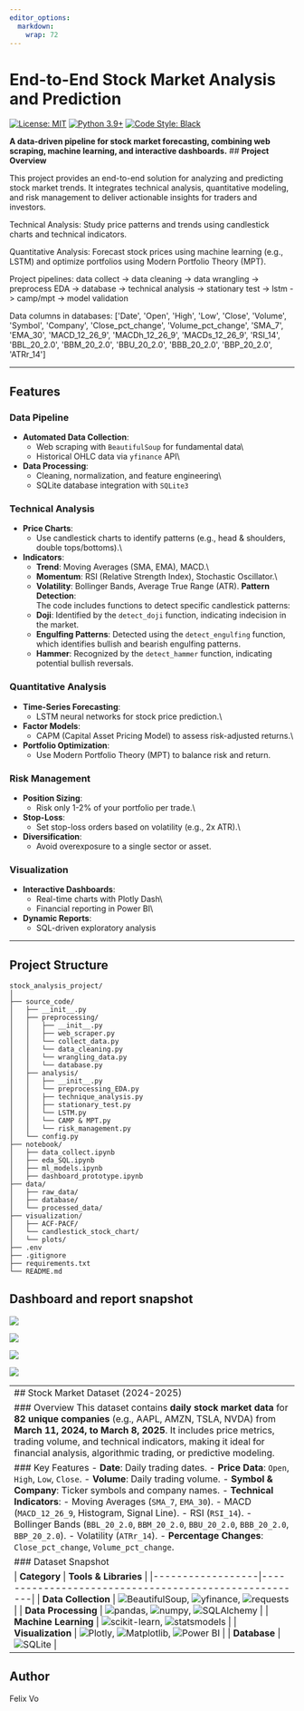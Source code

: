 ```yaml
---
editor_options: 
  markdown: 
    wrap: 72
---
```


# **End-to-End Stock Market Analysis and Prediction**

[![License:
MIT](https://img.shields.io/badge/License-MIT-green.svg)](https://opensource.org/licenses/MIT)
[![Python
3.9+](https://img.shields.io/badge/Python-3.9%2B-blue?logo=python)](https://www.python.org/)
[![Code Style:
Black](https://img.shields.io/badge/code%20style-black-000000.svg)](https://github.com/psf/black)

**A data-driven pipeline for stock market forecasting, combining web
scraping, machine learning, and interactive dashboards.** \## **Project
Overview**

This project provides an end-to-end solution for analyzing and
predicting stock market trends. It integrates technical analysis,
quantitative modeling, and risk management to deliver actionable
insights for traders and investors.

Technical Analysis: Study price patterns and trends using candlestick
charts and technical indicators.

Quantitative Analysis: Forecast stock prices using machine learning
(e.g., LSTM) and optimize portfolios using Modern Portfolio Theory
(MPT).

Project pipelines: data collect -\> data cleaning -\> data wrangling -\>
preprocess EDA -\> database -\> technical analysis -\> stationary test
-\> lstm -\> camp/mpt -\> model validation

Data columns in databases: ['Date', 'Open', 'High', 'Low', 'Close',
'Volume', 'Symbol', 'Company', 'Close_pct_change', 'Volume_pct_change',
'SMA_7', 'EMA_30', 'MACD_12_26_9', 'MACDh_12_26_9', 'MACDs_12_26_9',
'RSI_14', 'BBL_20_2.0', 'BBM_20_2.0', 'BBU_20_2.0', 'BBB_20_2.0',
'BBP_20_2.0', 'ATRr_14']

------------------------------------------------------------------------

## **Features**

### Data Pipeline

-   **Automated Data Collection**:
    -   Web scraping with `BeautifulSoup` for fundamental data\
    -   Historical OHLC data via `yfinance` API\
-   **Data Processing**:
    -   Cleaning, normalization, and feature engineering\
    -   SQLite database integration with `SQLite3`

### Technical Analysis

-   **Price Charts**:
    -   Use candlestick charts to identify patterns (e.g., head &
        shoulders, double tops/bottoms).\
-   **Indicators**:
    -   **Trend**: Moving Averages (SMA, EMA), MACD.\
    -   **Momentum**: RSI (Relative Strength Index), Stochastic
        Oscillator.\
    -   **Volatility**: Bollinger Bands, Average True Range (ATR).
        **Pattern Detection**:\
        The code includes functions to detect specific candlestick
        patterns:
    -   **Doji**: Identified by the `detect_doji` function, indicating
        indecision in the market.
    -   **Engulfing Patterns**: Detected using the `detect_engulfing`
        function, which identifies bullish and bearish engulfing
        patterns.
    -   **Hammer**: Recognized by the `detect_hammer` function,
        indicating potential bullish reversals.

### Quantitative Analysis

-   **Time-Series Forecasting**:
    -   LSTM neural networks for stock price prediction.\
-   **Factor Models**:
    -   CAPM (Capital Asset Pricing Model) to assess risk-adjusted
        returns.\
-   **Portfolio Optimization**:
    -   Use Modern Portfolio Theory (MPT) to balance risk and return.

### Risk Management

-   **Position Sizing**:
    -   Risk only 1-2% of your portfolio per trade.\
-   **Stop-Loss**:
    -   Set stop-loss orders based on volatility (e.g., 2x ATR).\
-   **Diversification**:
    -   Avoid overexposure to a single sector or asset.

### Visualization

-   **Interactive Dashboards**:
    -   Real-time charts with Plotly Dash\
    -   Financial reporting in Power BI\
-   **Dynamic Reports**:
    -   SQL-driven exploratory analysis

------------------------------------------------------------------------

## **Project Structure**

```         
stock_analysis_project/
│
├── source_code/
│   ├── __init__.py
│   ├── preprocessing/
│   │   ├── __init__.py 
│   │   ├── web_scraper.py    
│   │   └── collect_data.py
│   │   └── data_cleaning.py
│   │   └── wrangling_data.py
│   │   └── database.py     
│   ├── analysis/
│   │   ├── __init__.py
│   │   └── preprocessing_EDA.py  
│   │   ├── technique_analysis.py   
│   │   ├── stationary_test.py
│   │   └── LSTM.py
│   │   └── CAMP & MPT.py
│   │   └── risk_management.py   
│   └── config.py           
├── notebook/
│   ├── data_collect.ipynb
│   ├── eda_SQL.ipynb
│   ├── ml_models.ipynb
│   ├── dashboard_prototype.ipynb            
├── data/
│   ├── raw_data/
│   ├── database/ 
│   └── processed_data/
├── visualization/
│   ├── ACF-PACF/             
│   └── candlestick_stock_chart/          
│   └── plots/
├── .env                  
├── .gitignore          
├── requirements.txt      
└── README.md           
```

## Dashboard and report snapshot

![](result/Screenshot%202025-03-14%20135716.png)

![](images/clipboard-3515375824.png)

![](result/PowerBI%20shot%20(2).png)

![](images/clipboard-2972370001.png)

|  |
|:---|
| \## Stock Market Dataset (2024-2025) |
| \### Overview This dataset contains **daily stock market data** for **82 unique companies** (e.g., AAPL, AMZN, TSLA, NVDA) from **March 11, 2024, to March 8, 2025**. It includes price metrics, trading volume, and technical indicators, making it ideal for financial analysis, algorithmic trading, or predictive modeling. |
| \### Key Features - **Date**: Daily trading dates. - **Price Data**: `Open`, `High`, `Low`, `Close`. - **Volume**: Daily trading volume. - **Symbol & Company**: Ticker symbols and company names. - **Technical Indicators**: - Moving Averages (`SMA_7`, `EMA_30`). - MACD (`MACD_12_26_9`, Histogram, Signal Line). - RSI (`RSI_14`). - Bollinger Bands (`BBL_20_2.0`, `BBM_20_2.0`, `BBU_20_2.0`, `BBB_20_2.0`, `BBP_20_2.0`). - Volatility (`ATRr_14`). - **Percentage Changes**: `Close_pct_change`, `Volume_pct_change`. |
| \### Dataset Snapshot |
| \| **Category** \| **Tools & Libraries** \| \|------------------\|------------------------------------------------------\| \| **Data Collection** \| ![BeautifulSoup](https://img.shields.io/badge/-BeautifulSoup-ff69b4), ![yfinance](https://img.shields.io/badge/-yfinance-blue), ![requests](https://img.shields.io/badge/-requests-green) \| \| **Data Processing** \| ![pandas](https://img.shields.io/badge/-pandas-150458), ![numpy](https://img.shields.io/badge/-numpy-013243), ![SQLAlchemy](https://img.shields.io/badge/-SQLAlchemy-red) \| \| **Machine Learning** \| ![scikit-learn](https://img.shields.io/badge/-scikit--learn-orange), ![statsmodels](https://img.shields.io/badge/-statsmodels-blue) \| \| **Visualization** \| ![Plotly](https://img.shields.io/badge/-Plotly-3F4F75), ![Matplotlib](https://img.shields.io/badge/-Matplotlib-blue), ![Power BI](https://img.shields.io/badge/-Power_BI-F2C811) \| \| **Database** \| ![SQLite](https://img.shields.io/badge/-SQLite-003B57) \| |

## Author

Felix Vo

